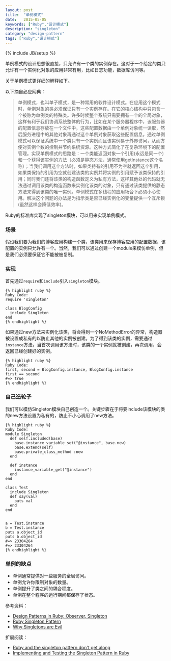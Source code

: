 ```yaml
---
layout: post
title:  "单例模式"
date:   2015-05-05
keywords: ["Ruby","设计模式"]
description: "singleton"
category: "design-pattern"
tags: ["Ruby","设计模式"]
---
```

{% include JB/setup %}

单例模式的设计思想很直接，只允许有一个类的实例存在。这对于一个给定的类只允许有一个实例化对象的应用非常有用，比如日志功能，数据库访问等。

关于单例模式更详细的解释如下。

以下摘自必应网典：
> 单例模式，也叫单子模式，是一种常用的软件设计模式。在应用这个模式时，单例对象的类必须保证只有一个实例存在。在它的核心结构中只包含一个被称为单例类的特殊类。许多时候整个系统只需要拥有一个的全局对象，这样有利于我们协调系统整体的行为，比如在某个服务器程序中，该服务器的配置信息存放在一个文件中，这些配置数据由一个单例对象统一读取，然后服务进程中的其他对象再通过这个单例对象获取这些配置信息。通过单例模式可以保证系统中一个类只有一个实例而且该实例易于外界访问，从而方便对实例个数的控制并节约系统资源。这种方式简化了在复杂环境下的配置管理。实现单例模式的思路是：一个类能返回对象一个引用(永远是同一个)和一个获得该实例的方法（必须是静态方法，通常使用getInstance这个名称）；当我们调用这个方法时，如果类持有的引用不为空就返回这个引用，如果类保持的引用为空就创建该类的实例并将实例的引用赋予该类保持的引用；同时我们还将该类的构造函数定义为私有方法，这样其他处的代码就无法通过调用该类的构造函数来实例化该类的对象，只有通过该类提供的静态方法来得到该类的唯一实例。单例模式在多线程的应用场合下必须小心使用。解决这个问题的办法是为指示类是否已经实例化的变量提供一个互斥锁(虽然这样会降低效率)。

Ruby的标准库实现了singleton模块，可以用来实现单例模式。

### 场景
假设我们要为我们的博客应用构建一个类，该类用来保存博客应用的配置数据，该配置的实例只允许有一个。当然，我们可以通过创建一个module来模仿单例，但是我们必须要保证它不能被被复制。

### 实现
首先通过`require`和`include`引入`singleton`模块。
    
    {% highlight ruby %}
    Ruby Code:
    require 'singleton'

    class BlogConfig
      include Singleton
    end
    {% endhighlight %}

如果通过new方法来实例化该类，将会得到一个NoMethodError的异常，构造器被设置成私有的以防止其他的实例被创建。为了得到该类的实例，需要通过`instance`方法，当首次调用该方法时，该类的一个实例就被创建，再次调用，会返回已经创建好的实例。

    {% highlight ruby %}
    Ruby Code:
    first, second = BlogConfig.instance, BlogConfig.instance
    first == second
    #=> true
    {% endhighlight %}
### 自己造轮子
我们可以模仿Singleton模块自己创造一个。关键步骤在于将要include该模块的类的new方法设置为私有的，防止不小心调用了new方法。

    {% highlight ruby %}
    Ruby Code:
    module Singleton
      def self.included(base)
        base.instance_variable_set("@instance", base.new)
        base.extend(self)
        base.private_class_method :new
      end
    
      def instance
        instance_variable_get("@instance")
      end
    end
    
    class Test
      include Singleton
      def say(val)
        puts val
      end
    end
    
    
    a = Test.instance 
    b = Test.instance
    puts a.object_id
    puts b.object_id
    #=> 23304264
    #=> 23304264
    {% endhighlight %}

### 单例的缺点

- 单例通常提供对一些服务的全局访问。
- 单例允许你限制对象的数量。
- 单例提升了类之间的耦合程度。
- 单例在整个程序的运行期间都保存了状态。

参考资料：

- [Design Patterns in Ruby: Observer, Singleton](http://www.sitepoint.com/design-patterns-in-ruby-observer-singleton/ "Design Patterns in Ruby: Observer, Singleton")
- [Ruby Singleton Pattern](http://dalibornasevic.com/posts/9-ruby-singleton-pattern-again "Ruby Singleton Pattern")
- [Why Singletons are Evil](http://blogs.msdn.com/b/scottdensmore/archive/2004/05/25/140827.aspx "Why Singletons are Evil")

扩展阅读：

- [Ruby and the singleton pattern don't get along](https://practicingruby.com/articles/ruby-and-the-singleton-pattern-dont-get-along "Ruby and the singleton pattern don't get along")
- [Implementing and Testing the Singleton Pattern in Ruby](http://blog.8thlight.com/josh-cheek/2012/10/20/implementing-and-testing-the-singleton-pattern-in-ruby.html "Implementing and Testing the Singleton Pattern in Ruby")
